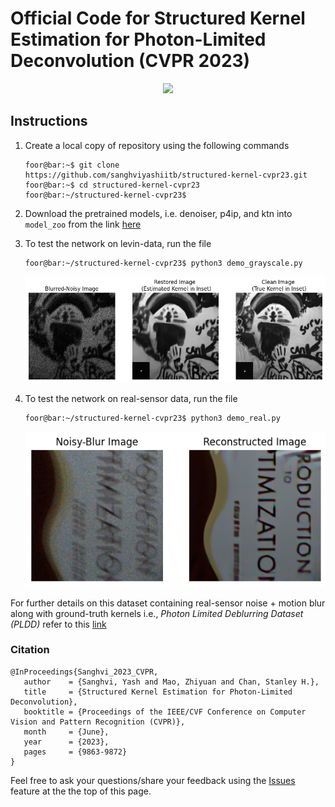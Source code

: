 # Official Code for Structured Kernel Estimation for Photon-Limited Deconvolution  (CVPR 2023)
<p align="center">
<img src="https://user-images.githubusercontent.com/20774419/226128164-0a98b51b-cfbc-42a9-b32d-8db3ccdedf5c.png" width="800"> 
</p>

## Instructions
1. Create a local copy of repository using the following commands
      ```console
      foor@bar:~$ git clone https://github.com/sanghviyashiitb/structured-kernel-cvpr23.git
      foor@bar:~$ cd structured-kernel-cvpr23
      foor@bar:~/structured-kernel-cvpr23$       
      ```
      
2. Download the pretrained models, i.e. denoiser, p4ip, and ktn  into ```model_zoo``` from the link [here](https://drive.google.com/drive/folders/1pzvzZ4Hzt8i6JvuAIaZDjGCjC3i0YX4p?usp=share_link)
      
3. To test the network on levin-data, run the file 
      ```console
      foor@bar:~/structured-kernel-cvpr23$ python3 demo_grayscale.py  
      ```
      <p align="center">
      <img src="results/demo_grayscale_output.png" width="800">
      </p>
4. To test the network on real-sensor data, run the file 
      ```console
      foor@bar:~/structured-kernel-cvpr23$ python3 demo_real.py  
      ```
      <p align="center">
      <img src="results/demo_real_output.png" width="600">
      </p>
      
  For further details on this dataset containing real-sensor noise + motion blur along with ground-truth kernels i.e., _Photon Limited Deblurring Dataset (PLDD)_ refer to this [link](https://sanghviyashiitb.github.io/nb-deblur-webpage/)   
 ### Citation
 
 ```
@InProceedings{Sanghvi_2023_CVPR,
    author    = {Sanghvi, Yash and Mao, Zhiyuan and Chan, Stanley H.},
    title     = {Structured Kernel Estimation for Photon-Limited Deconvolution},
    booktitle = {Proceedings of the IEEE/CVF Conference on Computer Vision and Pattern Recognition (CVPR)},
    month     = {June},
    year      = {2023},
    pages     = {9863-9872}
}
 ```

Feel free to ask your questions/share your feedback using the [Issues](https://github.com/sanghviyashiitb/structured-kernel-cvpr23/issues) feature at the the top of this page. 
